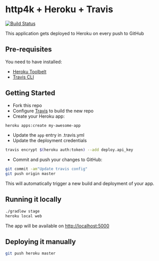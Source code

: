 # http4k + Heroku + Travis 

[![Build Status](https://travis-ci.org/kmila/http4k-bootstrap.svg?branch=master)](https://travis-ci.org/kmila/http4k-bootstrap)

This application gets deployed to Heroku on every push to GitHub

## Pre-requisites

You need to have installed:
* [Heroku Toolbelt](https://devcenter.heroku.com/articles/heroku-cli#download-and-install)
* [Travis CLI](https://github.com/travis-ci/travis.rb#installation)

## Getting Started

* Fork this repo
* Configure [Travis](https://travis-ci.org) to build the new repo
* Create your Heroku app:

```bash
heroku apps:create my-awesome-app
```

* Update the `app` entry in .travis.yml
* Update the deployment credentials

```bash
travis encrypt $(heroku auth:token) --add deploy.api_key
```

* Commit and push your changes to GitHub:

```bash
git commit -am"Update travis config"
git push origin master
```

This will automatically trigger a new build and deployment of your app.

## Running it locally

```bash
./gradlew stage
heroku local web
```

The app will be available on [http://localhost:5000](http://localhost:5000)

## Deploying it manually

```bash
git push heroku master
```
